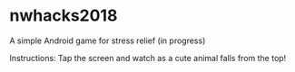 # nwhacks2018
A simple Android game for stress relief (in progress)

Instructions:
Tap the screen and watch as a cute animal falls from the top!